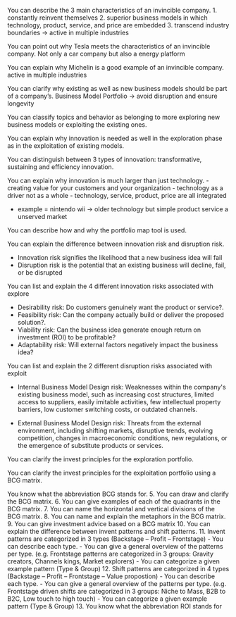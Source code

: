 You can describe the 3 main characteristics of an invincible company.
	1. constantly reinvent themselves
	2. superior business models in which technology, product, service, and price are embedded
	3. transcend industry boundaries -> active in multiple industries

You can point out why Tesla meets the characteristics of an invincible company.
	Not only a car company but also a energy platform

You can explain why Michelin is a good example of an invincible company.
	active in multiple industries

You can clarify why existing as well as new business models should be part of a company’s.
	Business Model Portfolio -> avoid disruption and ensure longevity

You can classify topics and behavior as belonging to more exploring new business models or exploiting the existing ones.

You can explain why innovation is needed as well in the exploration phase as in the exploitation of existing models.

You can distinguish between 3 types of innovation:
	transformative, sustaining and efficiency innovation.

You can explain why innovation is much larger than just technology.
	- creating value for your customers and your organization
	- technology as a driver not as a whole
	- technology, service, product, price are all integrated
- example = nintendo wii -> older technology but simple product service a unserved market

You can describe how and why the portfolio map tool is used.

You can explain the difference between innovation risk and disruption risk.
- Innovation risk signifies the likelihood that a new business idea will fail
- Disruption risk is the potential that an existing business will decline, fail, or be disrupted

You can list and explain the 4 different innovation risks associated with explore
- Desirability risk: Do customers genuinely want the product or service?.
- Feasibility risk: Can the company actually build or deliver the proposed solution?.
- Viability risk: Can the business idea generate enough return on investment (ROI) to be profitable?
- Adaptability risk: Will external factors negatively impact the business idea?

You can list and explain the 2 different disruption risks associated with exploit
- Internal Business Model Design risk: Weaknesses within the company's existing business model, such as increasing cost structures, limited access to suppliers, easily imitable activities, few intellectual property barriers, low customer switching costs, or outdated channels.

- External Business Model Design risk: Threats from the external environment, including shifting markets, disruptive trends, evolving competition, changes in macroeconomic conditions, new regulations, or the emergence of substitute products or services.

You can clarify the invest principles for the exploration portfolio.

You can clarify the invest principles for the exploitation portfolio using a BCG matrix.

You know what the abbreviation BCG stands for.
5. You can draw and clarify the BCG matrix.
6. You can give examples of each of the quadrants in the BCG matrix.
7. You can name the horizontal and vertical divisions of the BCG matrix.
8. You can name and explain the metaphors in the BCG matrix.
9. You can give investment advice based on a BCG matrix
10. You can explain the difference between invent patterns and shift patterns.
11. Invent patterns are categorized in 3 types (Backstage – Profit – Frontstage)
    - You can describe each type.
    - You can give a general overview of the patterns per type. (e.g. Frontstage patterns are categorized in 3 groups: Gravity creators, Channels kings, Market explorers)
    - You can categorize a given example pattern (Type & Group)
12. Shift patterns are categorized in 4 types (Backstage – Profit – Frontstage – Value propostion)
    - You can describe each type.
    - You can give a general overview of the patterns per type. (e.g. Frontstage driven shifts are categorized in 3 groups: Niche to Mass, B2B to B2C, Low touch to high touch)
    - You can categorize a given example pattern (Type & Group)
13. You know what the abbreviation ROI stands for